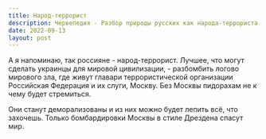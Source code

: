 ```yaml
---
title: Народ-террорист
description: Червепедия - Разбор природы русских как народа-террориста и необходимости уничтожения Москвы.
date: 2022-09-13
layout: post
---
```


<p>А я напоминаю, так россияне - народ-террорист. Лучшее, что могут сделать украинцы для мировой цивилизации, - разбомбить логово мирового зла, где живут главари террористической организации Российская Федерация и их слуги, Москву. Без Москвы пидорахам не к чему будет стремиться.</p>

<p>Они станут деморализованы и из них можно будет лепить всё, что захочешь. Только бомбардировки Москвы в стиле Дрездена спасут мир.</p>